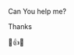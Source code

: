 Can You help me?

Thanks

🤪👍😘

<!---
Githug23/Githug23 is a ✨ special ✨ repository because its `README.md` (this file) appears on your GitHub profile.
You can click the Preview link to take a look at your changes.
--->
